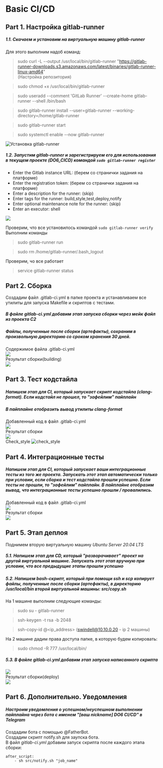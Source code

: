 # Basic CI/CD

## Part 1. Настройка **gitlab-runner**
##### 1.1. Скачаем и установим на виртуальную машину **gitlab-runner**
Для этого выполним надоб команд:
> sudo curl -L --output /usr/local/bin/gitlab-runner "https://gitlab-runner-downloads.s3.amazonaws.com/latest/binaries/gitlab-runner-linux-amd64" \
(Настройка репозитория)

> sudo chmod +x /usr/local/bin/gitlab-runner </br>

> sudo useradd --comment 'GitLab Runner' --create-home gitlab-runner --shell /bin/bash </br>

> sudo gitlab-runner install --user=gitlab-runner --working-directory=/home/gitlab-runner </br>

> sudo gitlab-runner start

> sudo systemctl enable --now gitlab-runner </br>

![](images/1_1_install.png "Установка gitlab-runner")

    
##### 1.2. Запустим **gitlab-runner** и зарегистрируем его для использования в текущем проекте (*DO6_CICD*) командой `sudo gitlab-runner register`
- Enter the Gitlab instance URL: (берем со странички задания на платформе)
- Enter the registration token: (берем со странички задания на платформе)
- Enter a description for the runner: (skip)
- Enter tags for the runner: build,style,test,deploy,notify
- Enter optional maintenance note for the runner: (skip)
- Enter an executor: shell

![](images/1_2_register.png)

Проверим, что все установилось командой  `sudo gitlab-runner verify`
Выполним команды

> sudo gitlab-runner run

> sudo rm /home/gitlab-runner/.bash_logout 

Проверим, чо все работает

> service gitlab-runner status

## Part 2. Сборка
Создадим файл .gitlab-ci.yml в папке проекта и устанавливаем все утилиты для запуска Makefile и скриптов с тестами.

##### В файле _gitlab-ci.yml_ добавим этап запуска сборки через мейк файл из проекта _C2_
##### Файлы, полученные после сборки (артефакты), сохраним в произвольную директорию со сроком хранения 30 дней.

Содержимое файла .gitlab-ci.yml \
![](images/2_yml.png) \
Результат сборки(building) \
![](images/2_res.png)

## Part 3. Тест кодстайла
##### Напишем этап для **CI**, который запускает скрипт кодстайла (*clang-format*). Если кодстайл не прошел, то "зафейлим" пайплайн
##### В пайплайне отобразить вывод утилиты *clang-format*

Добавленный код в файл .gitlab-ci.yml \
![](images/3_yml.png) \
Результат сборки \
![](images/3_res_1.png) \
Check_style
![](images/3_res_2.png "check_style")


## Part 4. Интеграционные тесты
##### Напишем этап для **CI**, который запускает ваши интеграционные тесты из того же проекта. Запускать этот этап автоматически только при условии, если сборка и тест кодстайла прошли успешно. Если тесты не прошли, то "зафейлим" пайплайн. В пайплайне отобразим вывод, что интеграционные тесты успешно прошли / провалились.

Добавленный код в файл .gitlab-ci.yml \
![](images/4_yml.png) \
Результат сборки \
![](images/4_res.png)




## Part 5. Этап деплоя
Поднимем вторую виртуальную машину *Ubuntu Server 20.04 LTS*

##### 5.1. Напишем этап для **CD**, который "разворачивает" проект на другой виртуальной машине. Запускать этот этап вручную при условии, что все предыдущие этапы прошли успешно
##### 5.2. Напишем bash-скрипт, который при помощи **ssh** и **scp** копирует файлы, полученные после сборки (артефакты), в директорию */usr/local/bin* второй виртуальной машины: src/copy.sh

На 1 машине выполним следующие команды:

> sudo su - gitlab-runner </br>

> ssh-keygen -t rsa -b 2048 </br>

> ssh-copy-id <username>@<ip_address> 
(swindell@10.10.0.20 - ip 2 машины)

На 2 машине дадим права доступа папке, в которую будем копировать:
> sudo chmod -R 777 /usr/local/bin/

##### 5.3. В файле _gitlab-ci.yml_ добавим этап запуска написанного скрипта
![](images/5_yml.png) \
Результат сборки(deploy) \
![](images/5_res.png)



## Part 6. Дополнительно. Уведомления
##### Настроим уведомления о успешном/неуспешном выполнении пайплайна через бота с именем "[ваш nickname] DO6 CI/CD" в *Telegram*
Создадим бота с помощью @FatherBot. \
Создадим скрипт notify.sh для заупска бота. \
В файл _gitlab-ci.yml_ добавим запуск скрипта после каждого этапа сборки:
```
after_script:
    - sh src/notify.sh "job_name"
```
